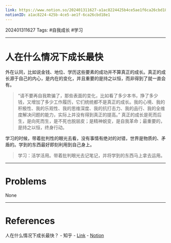 ```yaml
---
link: https://www.notion.so/202401311627-a1ac8224425b4ce5ae1f6ca26cbd18e1
notionID: a1ac8224-425b-4ce5-ae1f-6ca26cbd18e1
---
```

202401311627
Tags: #自我成长 #学习 

--- 
# 人在什么情况下成长最快

外在认同，比如说金钱、地位、学历这些要素的成功并不算真正的成长。真正的成长源于自己的内心，是内在的变化，并且重要的是持之以恒，而非得到了就一直会有。

> “请不要再自我欺骗了，那些表面的变化，比如看了多少本书，挣了多少钱，又增加了多少工作履历，它们统统都不是真正的成长。我的心境、我的积极性、我的乐观性、我的思维深度、我的抗打击力、我的品行、我的全维度解决问题的能力，实际上并没有得到真正的提高。”
> 真正的成长是死而后生，是向死而生，是不死也脱层皮；是精神蜕变，是自我革命；最重要的，是持之以恒，终身行动。

学习的时候，带着批判性的眼光去看，没有事情有绝对的对错，世界是物质的、矛盾的。学到的东西最好即刻利用到自己身上。

> 学习：活学活用。带着批判眼光去记笔记，并将学到的东西马上拿去运用。

---
# Problems

None

---
# References

人在什么情况下成长最快？ - 知乎 - [Link](https://www.zhihu.com/question/490344475/answer/2559375256) - [Notion](https://www.notion.so/21dbdf33fa7d4714b608edcc10b0448f?pvs=4)